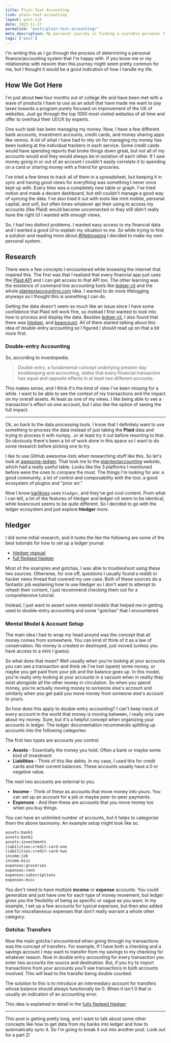 ```yaml
--- 
title: Plain Text Accounting
link: plain-text-accounting
layout: post.njk 
date: 2022-11-27
permalink: "posts/plain-text-accounting/"
meta_description: My personal journey in finding a suitable personal finance system. 
tags: ['post'] 
---
```


I'm writing this as I go through the process of determining a personal
finance/accounting system that I'm happy with. If you know me or my relationship
with neovim then this journey might seem pretty common for me, but I thought it
would be a good indication of how I handle my life. 

## How We Got Here

I'm just about ~~two~~ four months out of college life and have been met with a wave of
products I have to use as an adult that have made me want to pay taxes
towards a program purely focused on improvement of the UX of websites. Just go
through the top 1000 most visited websites of all time and offer to overhaul
their UI/UX by experts. 

One such task has been managing my money. Now, I have a few different bank
accounts, investment accounts, credit cards, and money sharing apps like venmo.
A lot of what I have had to rely on for managing my money has been looking at
the individual trackers in each service. Some credit cards would have spending
reports that broke things down great, but not all of my accounts would and they
would always be in isolation of each other. If I saw money going in or out of an
account I couldn't easily correlate it to spending on a card or sharing money
with a friend for groceries. 

I've tried a few times to track all of them in a spreadsheet, but keeping it in
sync and having good views for everything was something I never once kept up
with. Every time was a completely new table or graph. I've tried 
notion and made a decent dashboard, but still couldn't manage a good way of syncing the data. I've also
tried it out with tools like mint mobile, personal capital, and sofi, but often
times whatever api their using to access my accounts (like Plaid) would become
unconnected or they still didn't really have the right UI I wanted with enough
views. 

So, I had two distinct problems. I wanted easy access to my financial data and I
wanted a good UI to explain my situation to me. So while trying to find a
solution and reading more about [#lifeblogging](https://beepb00p.xyz/tags.html#lifelogging) I decided to make my own personal system. 

## Research

There were a few concepts I encountered while browsing the internet that
inspired this. The first was that I realized that every financial app just uses
the [Plaid API](https://plaid.com/) and I can get access to that API too. The
other learning was the existence of command line accounting tools like
[ledger-cli](https://www.ledger-cli.org/) and the whole
[plaintextaccounting.com](https://plaintextaccounting.com) idea. I wanted to do
more lifelogging anyways so I thought this is something I can do. 

Getting the data doesn't seem so much like an issue since I have some confidence
that Plaid will work fine, so instead I first wanted to look into how to process
and display the data. Besides [ledger-cli](https://www.ledger-cli.org/), I also
found that there was [hledger](https://hledger.org/), and [beancount](https://github.com/beancount/beancount).
All of them started talking about this idea of double-entry accounting so I figured I should read up on that a bit more first. 

### Double-entry Accounting

So, according to investopedia. 

> Double entry, a fundamental concept underlying present-day bookkeeping and accounting,
states that every financial transaction has equal and opposite effects in at least two different accounts.

This makes sense, and I think it's the kind of view I've been missing for a while. I
want to be able to see the context of my transactions and the impact on my
overall assets. At least as one of my views. I like being able to see a
transaction's effect on one account, but I also like the option of seeing the
full impact. 

---

Ok, so back to the data processing tools. I know that I definitely want to use
something to process the data instead of just taking the **Plaid** data and
trying to process it with numpy...or at least try it out before resorting to that.
So obviously there's been a lot of work done in this space so I want to do some
research before picking one to try. 

I like to use GitHub awesome-lists when researching stuff like this. So let's
look at [awesome-ledger](https://github.com/sfischer13/awesome-ledger). That
took me to the [plaintextaccounting](https://plaintextaccounting.org/) website,
which had a really useful table. Looks like the 3 platforms I mentioned before
were the ones to compare the most. The things I'm looking for are: a good
community, a lot of control and composability with the tool, a good ecosystem of
plugins and "prior art."

Now I know [karlikoss](https://beepb00p.xyz/my-data.html#hsbc) uses `hledger`,
and they've got cool content. From what I can tell, a lot of the features of hledger
and ledger-cli seem to be identical, while beancount seems to be quite different. So I decided to 
go with the ledger ecosystem and just explore **hledger** more. 

## hledger

I did some initial research, and it looks the like the following are some of the
best tutorials for how to set up a ledger journal. 

* [hledger manual](https://hledger.org/1.27/hledger.html)
* [full fledged hledger](https://github.com/adept/full-fledged-hledger)

Most of the examples and gotchas, I was able to troubleshoot using these two
sources. Otherwise, for one off, questions I usually found a reddit or hacker news
thread that covered my use case. Both of these sources do a fantastic job
explaining how to use hledger so I don't want to attempt to rehash their
content, I just recommend checking them out for a comprehensive tutorial. 

Instead, I just want to assert some mental models that helped me in getting used
to double-entry accounting and some "gotchas" that I encountered. 

### Mental Model & Account Setup

The main idea I had to wrap my head around was the concept that all money comes
from somewhere. You can kind of think of it as a law of conservation. No money
is created or destroyed, just moved (unless you have access to a mint I guess).

So what does that mean? Well usually when you're looking at your accounts you
can see a transaction and think ok I've lost (spent) some money, or maybe you get
paid from your job and the balance goes up. In this model, you're really only
looking at your accounts in a vacuum when in reality they exist alongside all
the other money in circulation. So when you spend money, you're actually moving
money to someone else's account and similarly when you get paid you move money
from someone else's account to yours. 

So how does this apply to double-entry accounting? I can't keep track of every
account in the world that money is moving between, I really only care about my
money. Sure, but it's a helpful concept when organizing your accounts in ledger. The ledger documentation
recommends splitting up accounts into the following categories:

The first two types are accounts *you* control. 

* **Assets** - Essentially the money you hold. Often a bank or maybe some kind
of investment
* **Liabilities** - Think of this like debts. In my case, I used this for credit
cards and their current balances. These accounts usually have a 0 or negative
value. 

The next two accounts are external to you. 

* **Income** - Think of these as accounts that move money into yours. You can
set up an account for a job or maybe peer-to-peer payments. 
* **Expenses** - And then these are accounts that you move money too when you
buy things. 

You can have an unlimited number of accounts, but it helps to categorize them
the above taxonomy. An example setup might look like so. 


```bash
assets:bank1
assets:bank2
assets:investments
liabilities:credit-card-one
liabilities:credit-card-two
income:job
income:misc
expenses:groceries
expenses:rent
expenses:subscriptions
expenses:misc
```
You don't need to have multiple **income** or **expense** accounts. You could
generalize and just have one for each type of money movement, but ledger gives
you the flexibility of being as specific or vague as you want. In my example, I
set up a few accounts for typical expenses, but then also added one for
miscellaneous expenses that don't really warrant a whole other category. 

### Gotcha: Transfers

Now the main gotcha I encountered when going through my transactions was the
concept of transfers. For example, If I have both a checking and a savings
account I may want to transfer from my savings to my checking for whatever
reason. Now in double entry accounting for every transaction you enter two
accounts the source and destination. But, if you try to import transactions from
your accounts you'll see transactions in both accounts involved. This will lead
to the transfer being double counted. 

The solution to this is to introduce an intermediary account for transfers whose
balance should always functionally be 0. When it isn't 0 that is usually an
indication of an accounting error. 

This idea is explained in detail in the [fully fledged hledger](https://github.com/adept/full-fledged-hledger/wiki/Adding-more-accounts#lets-make-sure-that-transfers-are-not-double-counted)

---

This post is getting pretty long, and I want to talk about some other concepts
like how to get data from my banks into ledger and how to automatically sync it.
So I'm going to break it out into another post. Look out for a part 2!
